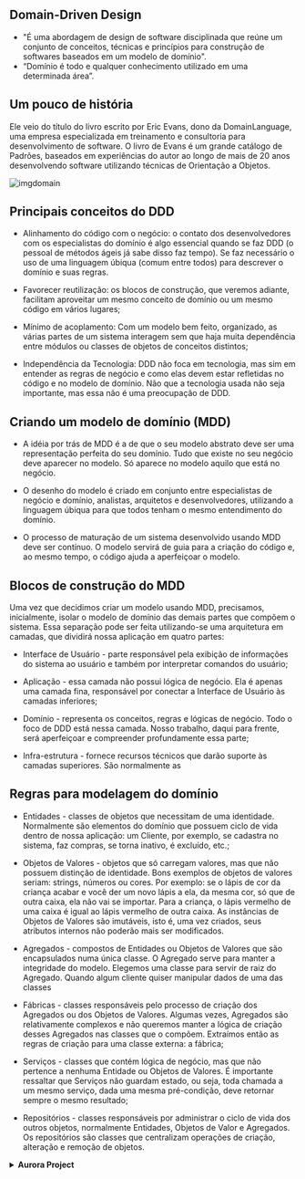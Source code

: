 
## Domain-Driven Design
- "É uma abordagem de design de software disciplinada que reúne um conjunto de conceitos, técnicas e princípios para construção de softwares baseados em um modelo de domínio".
- “Domínio é todo e qualquer conhecimento utilizado em uma determinada área”.

## Um pouco de história
Ele veio do título do livro escrito por Eric Evans, dono da DomainLanguage, uma empresa especializada em treinamento e consultoria para desenvolvimento de software. O livro de Evans é um grande catálogo de Padrões, baseados em experiências do autor ao longo de mais de 20 anos desenvolvendo software utilizando técnicas de Orientação a Objetos.

![imgdomain](https://user-images.githubusercontent.com/72028645/134926589-87b1cd17-c693-4e3b-acd6-2a907ff38481.jpg)

## Principais conceitos do DDD
- Alinhamento do código com o negócio: o contato dos desenvolvedores com os especialistas do
domínio é algo essencial quando se faz DDD (o pessoal de métodos ágeis já sabe disso faz
tempo). Se faz necessário o uso de uma linguagem úbiqua (comum entre todos) para descrever
o domínio e suas regras.

- Favorecer reutilização: os blocos de construção, que veremos adiante, facilitam aproveitar um
mesmo conceito de domínio ou um mesmo código em vários lugares;

- Mínimo de acoplamento: Com um modelo bem feito, organizado, as várias partes de um
sistema interagem sem que haja muita dependência entre módulos ou classes de objetos de
conceitos distintos;

- Independência da Tecnologia: DDD não foca em tecnologia, mas sim em entender as regras de
negócio e como elas devem estar refletidas no código e no modelo de domínio. Não que a
tecnologia usada não seja importante, mas essa não é uma preocupação de DDD.

## Criando um modelo de domínio (MDD)
- A idéia por trás de MDD é a de que o seu modelo abstrato deve ser uma representação perfeita
do seu domínio. Tudo que existe no seu negócio deve aparecer no modelo. Só aparece no modelo
aquilo que está no negócio.

- O desenho do modelo é criado em conjunto entre especialistas de negócio e domínio, analistas,
arquitetos e desenvolvedores, utilizando a linguagem úbiqua para que todos tenham o mesmo
entendimento do domínio.

- O processo de maturação de um sistema desenvolvido usando MDD deve ser contínuo. O modelo
servirá de guia para a criação do código e, ao mesmo tempo, o código ajuda a aperfeiçoar o
modelo.

## Blocos de construção do MDD
Uma vez que decidimos criar um modelo usando MDD, precisamos, inicialmente, isolar o modelo de domínio das demais partes que compõem o sistema. Essa separação pode ser feita utilizando-se uma arquitetura em camadas, que dividirá nossa aplicação em quatro partes:

- Interface de Usuário - parte responsável pela exibição de informações do sistema ao usuário e também
por interpretar comandos do usuário;

- Aplicação - essa camada não possui lógica de negócio. Ela é apenas uma camada fina, responsável por
conectar a Interface de Usuário às camadas inferiores;

-  Domínio - representa os conceitos, regras e lógicas de negócio. Todo o foco de DDD está nessa camada.
Nosso trabalho, daqui para frente, será aperfeiçoar e compreender profundamente essa parte;

- Infra-estrutura - fornece recursos técnicos que darão suporte às camadas superiores. São normalmente as

## Regras para modelagem do domínio
- Entidades - classes de objetos que necessitam de uma identidade. Normalmente são elementos
do domínio que possuem ciclo de vida dentro de nossa aplicação: um Cliente, por exemplo, se
cadastra no sistema, faz compras, se torna inativo, é excluído, etc.;

- Objetos de Valores - objetos que só carregam valores, mas que não possuem distinção de
identidade. Bons exemplos de objetos de valores seriam: strings, números ou cores. Por
exemplo: se o lápis de cor da criança acabar e você der um novo lápis a ela, da mesma cor, só
que de outra caixa, ela não vai se importar. Para a criança, o lápis vermelho de uma caixa é igual
ao lápis vermelho de outra caixa. As instâncias de Objetos de Valores são imutáveis, isto é, uma
vez criados, seus atributos internos não poderão mais ser modificados.

- Agregados - compostos de Entidades ou Objetos de Valores que são encapsulados numa única
classe. O Agregado serve para manter a integridade do modelo. Elegemos uma classe para
servir de raiz do Agregado. Quando algum cliente quiser manipular dados de uma das classes

- Fábricas - classes responsáveis pelo processo de criação dos Agregados ou dos Objetos de
Valores. Algumas vezes, Agregados são relativamente complexos e não queremos manter a
lógica de criação desses Agregados nas classes que o compõem. Extraímos então as regras de
criação para uma classe externa: a fábrica;

- Serviços - classes que contém lógica de negócio, mas que não pertence a nenhuma Entidade
ou Objetos de Valores. É importante ressaltar que Serviços não guardam estado, ou seja, toda
chamada a um mesmo serviço, dada uma mesma pré-condição, deve retornar sempre o
mesmo resultado;

- Repositórios - classes responsáveis por administrar o ciclo de vida dos outros objetos,
normalmente Entidades, Objetos de Valor e Agregados. Os repositórios são classes que
centralizam operações de criação, alteração e remoção de objetos.

<details>
  <summary><strong>Aurora Project</strong></summary>
  
![Aurora Project](https://repository-images.githubusercontent.com/128673011/f6ebdd80-b6da-11ea-94bb-9d141944b257)

# What is Aurora project?
It's an open source project, written in .NET Core, currently in version 3.1.

The project's goals is to show that is possible to create an architecture more simple than others and using some concepts like DDD (Design Driven Design).

## Business proposal:
This project is a simple PPE (Personal Protective Equipament) Management. The principle idea is to register workers and PPE and, with this data, allow to transfer PPE to a worker.
Besides that, this system allow that you see all PPE and who has a PPE and notify if the PPE is near to expire.

### Abbreviations:
* NIN: National Insurance Number (as CPF in Brazil)

## How to use:
1. Clone this project to into your machine
2. Use the default connection string or:
    2.1. Install and configure [MySql](https://dev.mysql.com/downloads/mysql/), if you want.
    2.2. Inform the connection string on Aroura.Infra.Data/Context/MySqlContext.cs, if necessary
    * Put the server name on [SERVER] tag
    * Put the port number on [PORT] tag
    * Put the user name database on [USER] tag
    * Put the password database on [PASSWORD] tag
4. Finally, build and run the application

## MySql Migrations:
1. Open your Package Manager Console
2. Change the default project to Aurora.Infra.Data
3. Run command "Add-Migration [NAME OF YOUR MIGRATION]"
4. Run command "Update-Database"

For more information about this project, sse this [article](https://medium.com/@alexalves_85598/criando-uma-api-em-net-core-baseado-na-arquitetura-ddd-2c6a409c686).

## Technologies implemented:
* ASP.NET Core 3.1 (com .NET Core 3.1)
* Entity Framework Core 3.1.5
* Flunt Validation 1.0.5
* Swagger UI 5.5.0
* MySql Database Connection
* .NET Core Native DI
* SpecFlow for BDD
* GitHub Actions

## Architecture:
* Layer architecture
* S.O.L.I.D. principles
* Clean Code
* Domain Validations
* Domain Notifications
* Domain Driven Design
* Repository Pattern
* Notification Pattern
* Mapper by Extension Methods
* Value Types
* BDD (Behavior Driven Development)

![Architecture](https://miro.medium.com/max/962/1*qpHCIA7RDfW89KtSUXGJog.png)

## News:
**v1.4 --- 2020-09-28**
* CI/CD by GitHub Actions
* Include integration tests using BDD with SpecFlow
    * scenario of register a worker
    * scenario of update a worker
* Bug corrections

**v1.3 --- 2020-07-30**
* Changed some Primitive Types to Value Types
* Changed the business idea principle

**v1.2 --- 2020-06-30**
* Implemented Notification Pattern
* Implemented Domain Validations and Notifications
* Using some concepts of Clean Architecture
    * Entities
    * Interface Adapters
* Changed the framework validations to Flunt
* Using mapper by extension methods

**v1.1 --- 2020-06-24**
* Updated the project name
* Updated the project's SDK to .NET Core 3.1 version
* Added the Swagger framework to document the API
* Corrections to end-points
* Published in [Azure](http://aurora-project.azurewebsites.net/swagger/index.html)

**v1.0 --- 2018-06-09**
* Create the project in .NET Core 2.0 version
* Structured the project on layer architecture 
* Used the Service layer to business rules
* Used the FluentValidation library
* Configured the connection to MySql database
* Used EntityFramework

## Why Aurora?
The name Aurora came from the natural event called Aurora Borealis. It is a scientific event described by the interaction between the earth's magnetic layer and energized particles from the solar wind.

A curiosity about such an event is that what we see in photographs is not always the same image that is seen live.

For more information, look this [link](https://www.hipercultura.com/fenomenos-naturais/).

## We're online!
See the project in [Azure](http://aurora-project.azurewebsites.net/swagger/index.html).

## About:
The Aurora project was developed by [Alex Alves](https://www.linkedin.com/in/alexalvess/).
</details>
